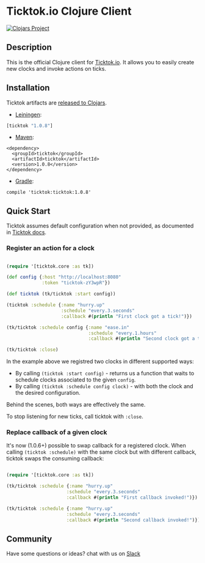 # Ticktok.io Clojure Client
[![Clojars Project](https://img.shields.io/clojars/v/ticktok.svg)](https://clojars.org/ticktok)

## Description
This is the official Clojure client for [Ticktok.io](https://ticktok.io). It allows you to easily create new clocks and invoke actions on ticks.

## Installation

Ticktok artifacts are [released to Clojars](https://clojars.org/ticktok).

* [Leiningen](https://leiningen.org/):
```clojure
[ticktok "1.0.8"]
```

* [Maven](http://maven.apache.org/):
```pom
<dependency>
  <groupId>ticktok</groupId>
  <artifactId>ticktok</artifactId>
  <version>1.0.8</version>
</dependency>
```

* [Gradle](https://gradle.org/):
```
compile 'ticktok:ticktok:1.0.8'
```

## Quick Start

Ticktok assumes default configuration when not provided, as documented in [Ticktok docs](https://ticktok.io/docs).

### Register an action for a clock

```clojure

(require '[ticktok.core :as tk])

(def config {:host "http://localhost:8080"
             :token "ticktok-zY3wpR"})

(def ticktok (tk/ticktok :start config))

(ticktok :schedule {:name "hurry.up"
                    :schedule "every.3.seconds"
                    :callback #(println "First clock got a tick!")})

(tk/ticktok :schedule config {:name "ease.in"
                              :schedule "every.1.hours"
                              :callback #(println "Second clock got a tick!")})

(tk/ticktok :close)

```

In the example above we registred two clocks in different supported ways:

* By calling `(ticktok :start config)` - returns us a function that waits to schedule clocks associated to the given `config`.
* By calling `(ticktok :schedule config clock)` - with both the clock and the desired configuration.

Behind the scenes, both ways are effectively the same.

To stop listening for new ticks, call ticktok with `:close`.

### Replace callback of a given clock

It's now (1.0.6+) possible to swap callback for a registered clock. When calling `(ticktok :schedule)` with the same clock but with different callback, ticktok swaps the consuming callback:

```clojure

(require '[ticktok.core :as tk])

(tk/ticktok :schedule {:name "hurry.up"
                      :schedule "every.3.seconds"
                      :callback #(println "First callback invoked!")})

(tk/ticktok :schedule {:name "hurry.up"
                      :schedule "every.3.seconds"
                      :callback #(println "Second callback invoked!")})

```

## Community
Have some questions or ideas? chat with us on [Slack](https://join.slack.com/t/ticktokio/shared_invite/enQtNTE0MzExNTY5MjIzLThjNDU3NjIzYzQxZTY0YTM5ODE2OWFmMWU3YmQ1ZTViNDVmYjZkNWUzMWU5NWU0YmU5NWYxMWMxZjlmNGQ1Y2U)
